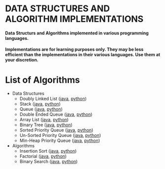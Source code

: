 # DATA STRUCTURES AND ALGORITHM IMPLEMENTATIONS

#### Data Structurs and Algorithms implemented in various programming languages.
#### Implementations are for learning purposes only. They may be less efficient than the implementations in their various languages. Use them at your discretion.

# List of Algorithms
- Data Structures
  - Doubly Linked List ([java](LinkedList/java/src/doubly/DoublyLinkedList.java), [python](LinkedList/python/linked_list.py))
  - Stack ([java](Stack/java/src/Stack.java), [python](Stack/python/stack.py))
  - Queue ([java](LinkedQueue/java/src/Queue.java), [python](LinkedQueue/python/queue.py))
  - Double Ended Queue ([java](DoubleEndedQueue/java/src/Deque.java), [python](DoubleEndedQueue/python/double_ended_queue.py))
  - Array List ([java](ArrayList/java/src/ArrayList.java), [python](ArrayList/python/array_list.py))
  - Binary Tree ([java](BinaryTree/java/src/BinaryTree.java), [python](BinaryTree/python/binary_tree.py))
  - Sorted Priority Queue ([java](PriorityQueue/java/src/SortedPriorityQueue.java), [python](PriorityQueue/python/sorted_priority_queue.py))
  - Un-Sorted Priority Queue ([java](PriorityQueue/java/src/UnSortedPriorityQueue.java), [python](PriorityQueue/python/unsorted_priority_queue.py))
  - Min-Heap Priority Queue ([java](), [python](PriorityQueue/python/min_heap_priority_queue.py))
- Algorithms
  - Insertion Sort ([java](InsertionSort/java/src/InsertionSort.java), [python](InsertionSort/python/insertion_sort.py))
  - Factorial ([java](Factorial/java/src/Factorial.java), [python](Factorial/python/factorial.py))
  - Binary Search ([java](BinarySearch/java/src/BinarySearch.java), [python](BinarySearch/python/binary_search.py))

